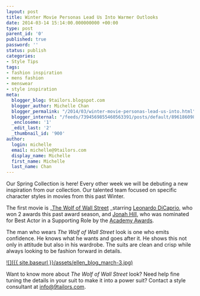 ```yaml
---
layout: post
title: Winter Movie Personas Lead Us Into Warmer Outlooks
date: 2014-03-14 15:14:00.000000000 +00:00
type: post
parent_id: '0'
published: true
password: ''
status: publish
categories:
- Style Tips
tags:
- fashion inspiration
- mens fashion
- menswear
- style inspiration
meta:
  blogger_blog: 9tailors.blogspot.com
  blogger_author: Michelle Chan
  blogger_permalink: "/2014/03/winter-movie-personas-lead-us-into.html"
  blogger_internal: "/feeds/7394569855460563391/posts/default/8961860987662087469"
  _encloseme: '1'
  _edit_last: '2'
  _thumbnail_id: '900'
author:
  login: michelle
  email: michelle@9tailors.com
  display_name: Michelle
  first_name: Michelle
  last_name: Chan
---
```

Our Spring Collection is here! Every other week we will be debuting a new inspiration from our collection. Our talented team focused on specific character styles in movies from this past Winter.

The first movie is _[The Wolf of Wall Street](http://www.imdb.com/title/tt0993846) _starring [Leonardo DiCaprio](http://www.imdb.com/name/nm0000138), who won 2 awards this past award season, and [Jonah Hill](http://www.imdb.com/name/nm1706767), who was nominated for Best Actor in a Supporting Role by the [Academy Awards](http://oscar.go.com/).

The man who wears _The Wolf of Wall Street_ look is one who emits confidence. He knows what he wants and goes after it. He shows this not only in attitude but also in his wardrobe. The suits are clean and crisp while always looking to be fashion forward in details.

[![]({{ site.baseurl }}/assets/ellen_blog_march-3.jpg)](http://2.bp.blogspot.com/-6KlsrJPpgPQ/UyNCWhXhI7I/AAAAAAAAUVo/0CzKS3QxjQM/s1600/ellen_blog_march-3.jpg)

Want to know more about _The Wolf of Wall Street_ look? Need help fine tuning the details in your suit to make it into a power suit? Contact a style consultant at info@9tailors.com.